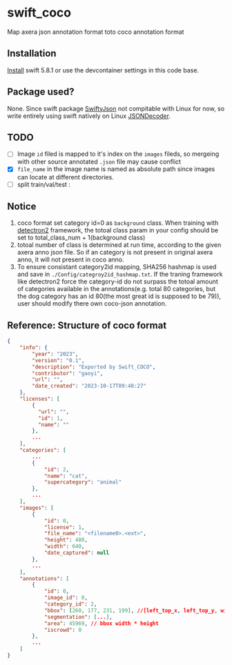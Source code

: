 # swift_coco
Map axera json annotation format toto coco annotation format

## Installation
[Install](https://www.swift.org/install/) swift 5.8.1 or use the devcontainer settings in this code base.

## Package used?
None. Since swift package [SwiftyJson](https://swiftpackageindex.com/SwiftyJSON/SwiftyJSON) not compitable with Linux for now, so write entirely using swift natively on Linux [JSONDecoder](https://developer.apple.com/documentation/foundation/jsondecoder).

## TODO

- [ ] Image `id` filed is mapped to it's index on the `images` fileds, so mergeing with other source annotated `.json` file may cause conflict
- [x] `file_name` in the image name is named as absolute path since images can locate at different directories.
- [ ] split train/val/test :

## Notice

1. coco format set category id=0 as `background` class. When training with [detectron2](https://github.com/facebookresearch/detectron2) framework, the totoal class param in your config should be set to total_class_num + 1(background class)
1. totoal number of class is determined at run time, according to the given axera anno json file. So if an category is not present in original axera anno, it will not present in coco anno.
1. To ensure consistant category2id mapping, SHA256 hashmap is used and save in `./Config/categroy2id_hashmap.txt`. If the traning framework like detectron2 force the category-id do not surpass the totoal amount of categories available in the annotations(e.g. total 80 categories, but the dog category has an id 80(the most great id is supposed to be 79)), user should modify there own coco-json annotation.

## Reference: Structure of coco format
```json
{
    "info": {
        "year": "2023",
        "version": "0.1",
        "description": "Exported by Swift_COCO",
        "contributor": "gaoyi",
        "url": "",
        "date_created": "2023-10-17T09:48:27"
    },
    "licenses": [
        {
          "url": "",
          "id": 1,
          "name": ""
        },
        ...
    ],
    "categories": [
        ...
        {
            "id": 2,
            "name": "cat",
            "supercategory": "animal"
        },
        ...
    ],
    "images": [
        {
            "id": 0,
            "license": 1,
            "file_name": "<filename0>.<ext>",
            "height": 480,
            "width": 640,
            "date_captured": null
        },
        ...
    ],
    "annotations": [
        {
            "id": 0,
            "image_id": 0,
            "category_id": 2,
            "bbox": [260, 177, 231, 199], //[left_top_x, left_top_y, width, height]
            "segmentation": [...],
            "area": 45969, // bbox width * height
            "iscrowd": 0
        },
        ...
    ]
}
```